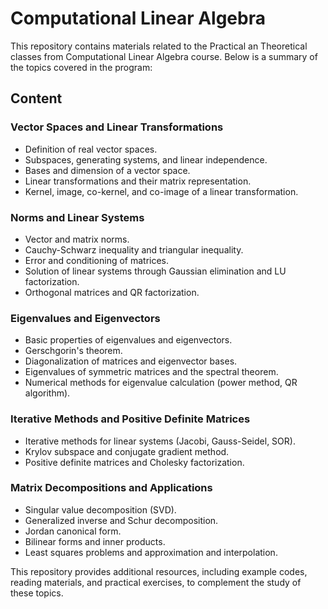 # Computational Linear Algebra

This repository contains materials related to the Practical an Theoretical classes from Computational Linear Algebra course. Below is a summary of the topics covered in the program:

## Content

### Vector Spaces and Linear Transformations
- Definition of real vector spaces.
- Subspaces, generating systems, and linear independence.
- Bases and dimension of a vector space.
- Linear transformations and their matrix representation.
- Kernel, image, co-kernel, and co-image of a linear transformation.

### Norms and Linear Systems
- Vector and matrix norms.
- Cauchy-Schwarz inequality and triangular inequality.
- Error and conditioning of matrices.
- Solution of linear systems through Gaussian elimination and LU factorization.
- Orthogonal matrices and QR factorization.

### Eigenvalues and Eigenvectors
- Basic properties of eigenvalues and eigenvectors.
- Gerschgorin's theorem.
- Diagonalization of matrices and eigenvector bases.
- Eigenvalues of symmetric matrices and the spectral theorem.
- Numerical methods for eigenvalue calculation (power method, QR algorithm).

### Iterative Methods and Positive Definite Matrices
- Iterative methods for linear systems (Jacobi, Gauss-Seidel, SOR).
- Krylov subspace and conjugate gradient method.
- Positive definite matrices and Cholesky factorization.

### Matrix Decompositions and Applications
- Singular value decomposition (SVD).
- Generalized inverse and Schur decomposition.
- Jordan canonical form.
- Bilinear forms and inner products.
- Least squares problems and approximation and interpolation.

This repository provides additional resources, including example codes, reading materials, and practical exercises, to complement the study of these topics.
